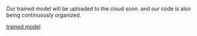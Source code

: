 Our trained model will be uploaded to the cloud soon. and our code is also being continuously organized.

[trained model](https://drive.google.com/drive/folders/1JM3ymaTxFEYBtjyTgTbn3OYI1mwmSR0-?usp=share_link)

